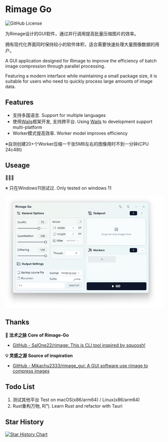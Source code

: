 # Rimage Go

![GitHub License](https://img.shields.io/github/license/lien030/Rimage-Go?style=flat&color=blue)

为Rimage设计的GUI软件，通过并行调用提高批量压缩图片的效率。

拥有现代化界面同时保持较小的软件体积，适合需要快速处理大量图像数据的用户。

A GUI application designed for Rimage to improve the efficiency of batch image compression through parallel processing.

Featuring a modern interface while maintaining a small package size, it is suitable for users who need to quickly process large amounts of image data.

## Features

- 支持多国语言. Support for multiple languages
- 使用[Wails](https://wails.io/)框架开发, 支持跨平台. Using [Wails](https://wails.io/) to development support multi-platform
- Worker模式提高效率. Worker model improves efficiency



※自测创建20+个Worker压缩一千张5MB左右的图像用时不到一分钟(CPU 24c48t)

## Useage

🚧👷🚧

※ 只在Windows11测试过. Only tested on windows 11

![MainScreen](/images/p1.png)

## Thanks

**🚀 法术之脉 Core of Rimage-Go**

- [GitHub - SalOne22/rimage: This is CLI tool inspired by squoosh!](https://github.com/SalOne22/rimage)

**💡 灵感之源 Source of inspiration**

- [GitHub - Mikachu2333/rimage_gui: A GUI software use rimage to compress images](https://github.com/Mikachu2333/rimage_gui)

## Todo List

1. 测试其他平台 Test on macOS(x86/arm64) / Linux(x86/arm64)
2. Rust重构万物, R门. Learn Rust and refactor with Tauri

## Star History

[![Star History Chart](https://api.star-history.com/svg?repos=lien030/Rimage-Go&type=Timeline)](https://star-history.com/#lien030/Rimage-Go&Timeline)
